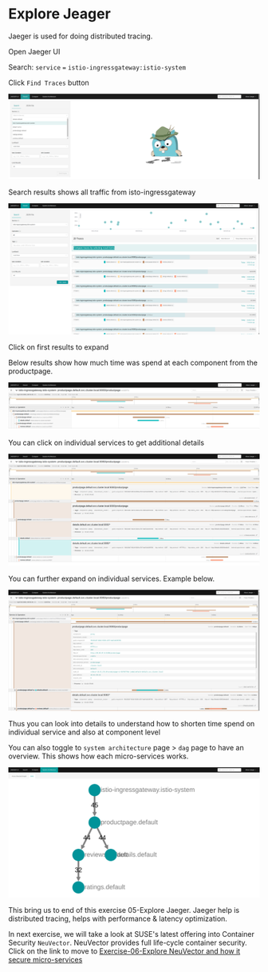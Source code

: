 # Explore Jeager

Jaeger is used for doing distributed tracing. 

Open Jaeger UI

Search: `service` `=` `istio-ingressgateway:istio-system`

Click `Find Traces` button

![Jaeger-search-istio-ingressgateway](../images/Jaeger-search-istio-ingressgateway.png)

Search results shows all traffic from isto-ingressgateway

![Search-result-istio-ingressgateway](../images/Search-result-istio-ingressgateway.png)

Click on first results to expand 

Below results show how much time was spend at each component from the productpage. 

![jaeger-result-productpage](../images/jaeger-result-productpage.png)

You can click on individual services to get additional details

 ![jaeger-services-and-operations](../images/jaeger-services-and-operations.png)

You can further expand on individual services. Example below. 

![jaeger-service-full-details](../images/jaeger-service-full-details.png)

Thus you can look into details to understand how to shorten time spend on individual service and also at component level 

You can also toggle to `system architecture` page > `dag` page to have an overview. This shows how each micro-services works.

![jaeger-system-architecture-dag](../images/jaeger-system-architecture-dag.png)

This bring us to end of this exercise 05-Explore Jaeger. Jaeger help is distributed tracing, helps with performance & latency optimization.

In next exercise, we will take a look at SUSE's latest offering into Container Security `NeuVector`.  NeuVector provides full life-cycle container security. Click on the link to move to [Exercise-06-Explore NeuVector and how it secure micro-services](https://github.com/dsohk/rancher-istio-workshop/blob/main/docs/Exercise-06-ExploreNeuVectorandhowitsecureMicroservices.md)
